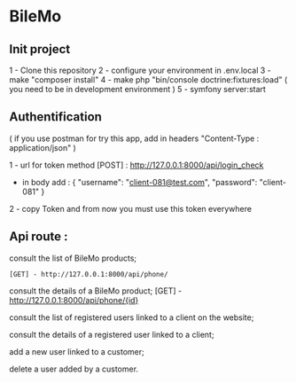 # BileMo

Init project
--------------------------------------------
1 - Clone this repository
2 - configure your environment in .env.local
3 - make "composer install"
4 - make php "bin/console doctrine:fixtures:load" ( you need to be in development environment ) 
5 - symfony server:start

Authentification
--------------------------------------------
( if you use postman for try this app, add in headers "Content-Type : application/json" )

1 - url for token method [POST] : http://127.0.0.1:8000/api/login_check 
  - in body add : 
                {
                  "username": "client-081@test.com",
                  "password": "client-081"
                }

2 - copy Token and from now you must use this token everywhere

Api route :
--------------------------------------------

consult the list of BileMo products;

    [GET] - http://127.0.0.1:8000/api/phone/
  
consult the details of a BileMo product;
    [GET] - http://127.0.0.1:8000/api/phone/{id}
    
consult the list of registered users linked to a client on the website;

consult the details of a registered user linked to a client;

add a new user linked to a customer;

delete a user added by a customer.
